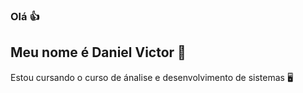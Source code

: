 ### Olá 👍
## Meu nome é Daniel Victor 👀
Estou cursando o curso de ánalise e desenvolvimento de sistemas 🖥️
